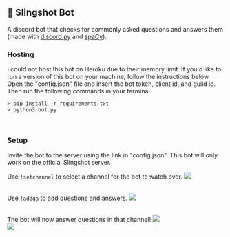 ## 🚀 Slingshot Bot
A discord bot that checks for commonly asked questions and answers them (made with [discord.py](https://discordpy.readthedocs.io/en/stable/api.html#) and [spaCy](https://spacy.io/)).

### Hosting
I could not host this bot on Heroku due to their memory limit. If you'd like to run a version of this bot on your machine, follow the instructions below.
<br>
Open the "config.json" file and insert the bot token, client id, and guild id. Then run the following commands in your terminal.
```
> pip install -r requirements.txt 
> python3 bot.py
```
<br>

### Setup
Invite the bot to the server using the link in "config.json". This bot will only work on the official Slingshot server.
<br>

Use `!setchannel` to select a channel for the bot to watch over.
<img src="https://i.imgur.com/OpgTkLy.png"><br>
<br>

Use `!addqa` to add questions and answers.
<img src="https://i.imgur.com/J3D370B.png"><br>
<br>

The bot will now answer questions in that channel!
<img src="https://i.imgur.com/lvbqM12.png"><br>
<img src="https://i.imgur.com/OcK7rxX.png"><br>